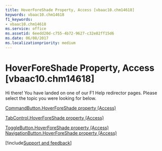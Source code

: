 ```yaml
---
title: HoverForeShade Property, Access [vbaac10.chm14618]
keywords: vbaac10.chm14618
f1_keywords:
- vbaac10.chm14618
ms.service: office
ms.assetid: 6eedd20d-c755-4b72-9627-c32e82ff15d6
ms.date: 06/08/2017
ms.localizationpriority: medium
---
```



# HoverForeShade Property, Access [vbaac10.chm14618]

Hi there! You have landed on one of our F1 Help redirector pages. Please select the topic you were looking for below.

[CommandButton.HoverForeShade property (Access)](https://msdn.microsoft.com/library/be9e6008-4cc4-94b5-869e-068c3b73443a%28Office.15%29.aspx)

[TabControl.HoverForeShade property (Access)](https://msdn.microsoft.com/library/854636ec-a822-be75-307a-50007938ceca%28Office.15%29.aspx)

[ToggleButton.HoverForeShade property (Access)](https://msdn.microsoft.com/library/67e4c9bf-0bcc-f79f-491c-93cb32133012%28Office.15%29.aspx)
[NavigationButton.HoverForeShade property (Access)](https://msdn.microsoft.com/library/cc98ba4b-1237-cfd7-fb44-983f0d56e512%28Office.15%29.aspx)

[!include[Support and feedback](~/includes/feedback-boilerplate.md)]